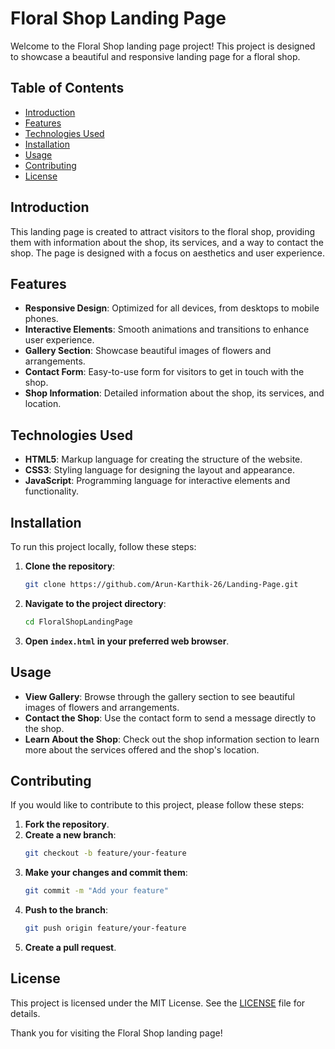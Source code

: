 # Floral Shop Landing Page

Welcome to the Floral Shop landing page project! This project is designed to showcase a beautiful and responsive landing page for a floral shop.

## Table of Contents

- [Introduction](#introduction)
- [Features](#features)
- [Technologies Used](#technologies-used)
- [Installation](#installation)
- [Usage](#usage)
- [Contributing](#contributing)
- [License](#license)

## Introduction

This landing page is created to attract visitors to the floral shop, providing them with information about the shop, its services, and a way to contact the shop. The page is designed with a focus on aesthetics and user experience.

## Features

- **Responsive Design**: Optimized for all devices, from desktops to mobile phones.
- **Interactive Elements**: Smooth animations and transitions to enhance user experience.
- **Gallery Section**: Showcase beautiful images of flowers and arrangements.
- **Contact Form**: Easy-to-use form for visitors to get in touch with the shop.
- **Shop Information**: Detailed information about the shop, its services, and location.

## Technologies Used

- **HTML5**: Markup language for creating the structure of the website.
- **CSS3**: Styling language for designing the layout and appearance.
- **JavaScript**: Programming language for interactive elements and functionality.

## Installation

To run this project locally, follow these steps:

1. **Clone the repository**:
    ```bash
    git clone https://github.com/Arun-Karthik-26/Landing-Page.git
    ```

2. **Navigate to the project directory**:
    ```bash
    cd FloralShopLandingPage
    ```

3. **Open `index.html` in your preferred web browser**.

## Usage

- **View Gallery**: Browse through the gallery section to see beautiful images of flowers and arrangements.
- **Contact the Shop**: Use the contact form to send a message directly to the shop.
- **Learn About the Shop**: Check out the shop information section to learn more about the services offered and the shop's location.

## Contributing

If you would like to contribute to this project, please follow these steps:

1. **Fork the repository**.
2. **Create a new branch**:
    ```bash
    git checkout -b feature/your-feature
    ```
3. **Make your changes and commit them**:
    ```bash
    git commit -m "Add your feature"
    ```
4. **Push to the branch**:
    ```bash
    git push origin feature/your-feature
    ```
5. **Create a pull request**.

## License

This project is licensed under the MIT License. See the [LICENSE](LICENSE) file for details.



Thank you for visiting the Floral Shop landing page!
